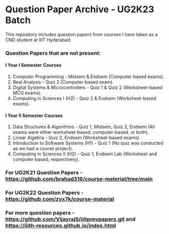 # Question Paper Archive - UG2K23 Batch

This repository includes question papers from courses I have taken as a CND student at IIIT Hyderabad.

### Question Papers that are not present:

#### I Year I Semester Courses
1. Computer Programming - Midsem & Endsem (Computer-based exams).
2. Real Analysis - Quiz 2 (Computer-based exam).
3. Digital Systems & Microcontrollers - Quiz 1 & Quiz 2 (Worksheet-based MCQ exams).
4. Computing in Sciences I (H2) - Quiz 2 & Endsem (Worksheet-based exams).

#### I Year II Semester Courses
1. Data Structures & Algorithms - Quiz 1, Midsem, Quiz 2, Endsem (All exams were either worksheet-based, computer-based, or both).
2. Linear Algebra - Quiz 2, Endsem (Worksheet-based exams).
3. Introduction to Software Systems (H1) - Quiz 1 (No quiz was conducted as we had a course project).
4. Computing in Sciences II (H2) - Quiz 1, Endsem Lab (Worksheet and computer-based, respectively).

### For UG2K21 Question Papers - https://github.com/brahad316/course-material/tree/main
### For UG2K22 Question Papers - https://github.com/zyx7k/course-material
### For more question papers - https://github.com/VijayrajS/iiitprevpapers.git and https://iiith-resources.github.io/index.html
